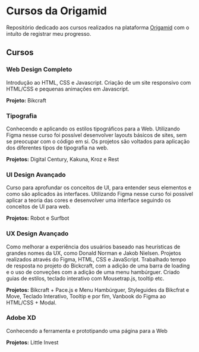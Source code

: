 # Cursos da Origamid
Repositório dedicado aos cursos realizados na plataforma [Origamid](https://www.origamid.com/) com o intuíto de registrar meu progresso.

## Cursos

### Web Design Completo
Introdução ao HTML, CSS e Javascript. Criação de um site responsivo com HTML/CSS e pequenas animações em Javascript.

**Projeto:** Bikcraft

### Tipografia
Conhecendo e aplicando os estilos tipográficos para a Web. Utilizando Figma nesse curso foi possível desenvolver layouts básicos de sites, sem se preocupar com o código em si. Os projetos são voltados para aplicação dos diferentes tipos de tipografia na web.

**Projetos:** Digital Century, Kakuna, Kroz e Rest

### UI Design Avançado
Curso para aprofundar os conceitos de UI, para entender seus elementos e como são aplicados às interfaces. Utilizando Figma nesse curso foi possível aplicar a teoria das cores e desenvolver uma interface seguindo os conceitos de UI para web.

**Projetos:** Robot e Surfbot

### UX Design Avançado
Como melhorar a experiência dos usuários baseado nas heurísticas de grandes nomes da UX, como Donald Norman e Jakob Nielsen. Projetos realizados através do Figma, HTML, CSS e JavaScript. Trabalhado tempo de resposta no projeto do Bickcraft, com a adição de uma barra de loading e o uso de conveções com a adição de uma menu hambúrguer. Criado guias de estilos, teclado interativo com Mousetrap.js, tooltip etc.

**Projetos:** Bikcraft + Pace.js e Menu Hambúrguer, Styleguides da Bikcfrat e Move, Teclado Interativo, Tooltip e por fim, Vanbook do Figma ao HTML/CSS + Modal. 

### Adobe XD
Conhecendo a ferramenta e prototipando uma página para a Web

**Projetos:** Little Invest
